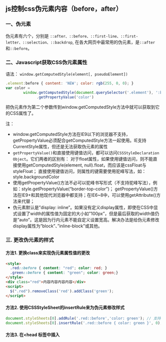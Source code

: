 ## js控制css伪元素内容（before，after）

### 一、伪元素

伪元素有六个，分别是 `::after、::before、::first-line、::first-letter、::selection、::backdrop`, 在各大网页中最常用的伪元素，是`::after`和`::before`。

### 二、Javascript获取CSS伪元素属性

语法： `window.getComputedStyle(element[, pseudoElement])`

```javascript
.element:before { content: 'NEW'; color: rgb(255, 0, 0); }
var color = 
        window.getComputedStyle(document.querySelector('.element'), ':before')
              .getPropertyValue('color')
```

把伪元素作为第二个参数传到window.getComputedStyle方法中就可以获取到它的CSS属性了。

注：

- window.getComputedStyle方法在IE9以下的浏览器不支持，getPropertyValue必须配合getComputedStyle方法一起使用。IE支持CurrentStyle属性，但还是无法获取伪元素的属性
- `getPropertyValue()`和直接使用键值访问，都可以访问`CSSStyleDeclaration Object`。它们两者的区别有：
对于float属性，如果使用键值访问，则不能直接使用getComputedStyle(element, null).float，而应该是cssFloat与styleFloat；
直接使用键值访问，则属性的键需要使用驼峰写法，如：style.backgroundColor
- 使用getPropertyValue()方法不必可以驼峰书写形式（不支持驼峰写法），例如：style.getPropertyValue(“border-top-color”)；
getPropertyValue()方法在IE9+和其他现代浏览器中都支持；在IE6~8中，可以使用getAttribute()方法来代替；
- 伪元素默认是”display: inline”。如果没有定义display属性，即使在CSS中显式设置了width的属性值为固定的大小如”100px”，但是最后获取的width值仍是”auto”。这是因为行内元素不能自定义设置宽高。解决办法是给伪元素修改display属性为”block”、”inline-block”或其他。

### 三. 更改伪元素的样式

#### 方法1. 更换class来实现伪元素属性值的更改

```html
<style>
  .red::before { content: "red"; color: red; }
  .green::before { content: "green"; color: green;}
</style>
<div class="red">内容内容内容内容</div>
<script>
  $(".red").removeClass('red').addClass('green');
</script>
```

#### 方法2. 使用CSSStyleSheet的insertRule来为伪元素修改样式

```javascript
document.styleSheets[0].addRule('.red::before','color: green'); // 支持IE
document.styleSheets[0].insertRule('.red::before { color: green }', 0); // 支持非IE的现代浏览器
```

#### 方法3. 在<head 标签中插入<style>的内部样式

```javascript
var style = document.createElement("style"); 
document.head.appendChild(style); 
sheet = style.sheet; 
sheet.addRule('.red::before','color: green'); // 兼容IE浏览器
sheet.insertRule('.red::before { color: green }', 0); // 支持非IE的现代浏览器
//jquery
$('<style>.red::before{color:green}</style>').appendTo('head');
```

### 四、修改伪元素的content的属性值

### 方法1. 使用CSSStyleSheet的insertRule来为伪元素修改样式

```javascript
var latestContent = "修改过的内容";
var formerContent = window.getComputedStyle($('.red'), '::before').getPropertyValue('content'); document.styleSheets[0].addRule('.red::before','content: "' + latestContent + '"'); document.styleSheets[0].insertRule('.red::before { content: "' + latestContent + '" }', 0);
```

### 方法2. 使用DOM元素的`data-*`属性来更改content的值

```html
<style>
.red::before {
  content: attr(data-attr);
  color: red;
}
</style>
<div class="red" data-attr="red">内容内容内容内容</div>
<script>
  $('.red').attr('data-attr', 'green');
</script>
```

### 五、:before和:after伪元素的常见用法总结

#### 1. 利用content属性，为元素添加内容修饰：

```css
/* 1） 添加字符串：使用引号包括一段字符串，将会向元素内容中添加字符串。*/
a:after { content: "after content"; }
/* 2） 使用attr()方法，调用当前元素的属性的值：*/
a:after { content: attr(href); }
a:after { content: attr(data-attr); 
/* 3）使用url()方法，引用多媒体文件： */
a::before { content: url(logo.png); }
/* 4) 使用counter()方法，调用计时器：*/
h:before { counter-increment: chapter; content: "Chapter " counter(chapter) ". " }
```

#### 2. 清除浮动

```css
.clear-fix { *overflow: hidden; *zoom: 1; }
.clear-fix:after { display: table; content: ""; width: 0; clear: both; }
```

#### 3. 特效妙用

```css
a {
  position: relative;
  display: inline-block;
  text-decoration: none;
  color: #000;
  font-size: 32px;
  padding: 5px 10px;
}
a::before, a::after { 
  content: "";
  transition: all 0.2s;
}
a::before { left: 0; }
a::after {  right: 0;}
a:hover::before, a:hover::after { position: absolute; }
a:hover::before { content: "\5B"; left: -20px; }
a:hover::after { content: "\5D"; right: -20px; }
/*HTML代码
<a href="#">我是个超链接</a>
*/
```

#### 4. 特殊形状的实现

```css
.tooltip {
  position: relative;
  display: inline-block;
  padding: 5px 10px;
  background: #80D4C8;
}
.tooltip:before {  /* 对话气泡 */
  content: "";
  display: block;
  position: absolute;
  left: 50%;
  margin-left: -5px;
  bottom: -5px;
  width: 0; 
  height: 0; 
  border-left: 5px solid transparent;
  border-right: 5px solid transparent;
  border-top: 5px solid #80D4C8;
}
/*HTML代码
<div class="tooltip">I'm a tooltip.</div>
 */ 
```

```javascript
p:after { content: attr(data-content); }
/****新增伪元素样式,用来覆盖原有的样式**********/
p.change:after { content: attr(data-content); }
$(this).addClass('change').attr('data-content', content);
```

```html
<style>
body {font: 200%/1.45 charter;}
ref::before {
		content: '\00A7';
		letter-spacing: .1em;
	}
</style>
<article>The seller can, under Business Law <ref>1782</ref>, offer a full refund to buyers. </article>
<script>
function ruleSelector(selector) {
  function uni(selector) {
    return selector.replace(/::/g, ':')
  }
  return Array.prototype.filter.call(Array.prototype.concat.apply([], Array.prototype.map.call(document.styleSheets, function(x) {
    return Array.prototype.slice.call(x.cssRules);
  })), function(x) {
    return uni(x.selectorText) === uni(selector);
  });
}

var toggle = false, pseudo = ruleSelector("ref::before").slice(-1);

document.querySelector("article").onclick = function() {
  pseudo.forEach(function(rule) {
    if (toggle = !toggle)
      rule.style.color = "red";
    else
      rule.style.color = "black";
  });
}
</script>
```

### 方法2. 需要修改伪元素的content属性，使用attr函数，伪元素的content属性支持这个方法

```html
<style>
　　.change:before{content: attr(data-beforeData);color: red;}
</style> 
<script>
  oBox.setAttribute('data-beforeData','前缀');
</script>
```

> Reference

-[JS控制伪元素的方法汇总](http://www.jb51.net/article/81984.htm)
